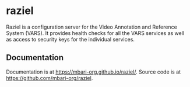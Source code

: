 # raziel

Raziel is a configuration server for the Video Annotation and Reference System (VARS). It provides health checks for all the VARS services as well as access to security keys for the individual services.

## Documentation

Documentation is at <https://mbari-org.github.io/raziel/>. Source code is at <https://github.com/mbari-org/raziel>.
